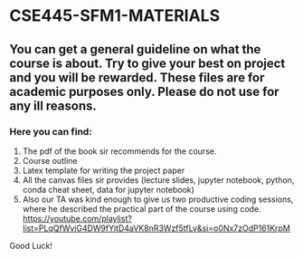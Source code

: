 # CSE445-SFM1-MATERIALS

## You can get a general guideline on what the course is about. Try to give your best on project and you will be rewarded. These files are for academic purposes only. Please do not use for any ill reasons.

### Here you can find:
1) The pdf of the book sir recommends for the course.
2) Course outline
3) Latex template for writing the project paper
4) All the canvas files sir provides (lecture slides, jupyter notebook, python, conda cheat sheet, data for jupyter notebook)
5) Also our TA was kind enough to give us two productive coding sessions, where he described the practical part of the course using code. https://youtube.com/playlist?list=PLqQfWviG4DW9fYitD4aVK8nR3Wzf5tfLy&si=o0Nx7zOdP161KrpM

Good Luck!
